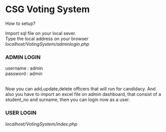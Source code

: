 <h1>CSG Voting System</h1>

How to setup?

Import sql file on your local sever. <br>
Type the local address on your browser <br>
<i>localhost/VotingSystem/adminlogin.php</i>

<h3>ADMIN LOGIN</h3>
username : admin <br>
password : admin <br> <br>

<p> Now you can add,update,delete officers that will run for candidacy.
And also you have to import an excel file on admin dashboard, that consist of a student_no and surname, then you can login now as a user.</p>


<h3>USER LOGIN</h3> 
    <i>localhost/VotingSystem/index.php</i> <br>

